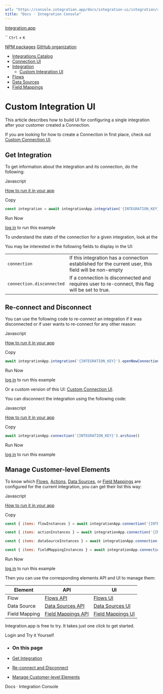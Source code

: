 ```yaml
---
url: "https://console.integration.app/docs/integration-ui/integration/custom"
title: "Docs · Integration Console"
---
```


[Integration.app](https://integration.app/)

`` `Ctrl` + `K`

[NPM packages](https://www.npmjs.com/~integration.app) [GitHub organization](https://github.com/integration-app)

- [Integrations Catalog](https://console.integration.app/docs/integration-ui/integration-list)
- [Connection UI](https://console.integration.app/docs/integration-ui/connection)
- [Integration](https://console.integration.app/docs/integration-ui/integration)
  - [Custom Integration UI](https://console.integration.app/docs/integration-ui/integration/custom)
- [Flows](https://console.integration.app/docs/integration-ui/flows)
- [Data Sources](https://console.integration.app/docs/integration-ui/data-sources)
- [Field Mappings](https://console.integration.app/docs/integration-ui/field-mappings)

# Custom Integration UI

This article describes how to build UI for configuring a single integration after your customer created a Connection.

If you are looking for how to create a Connection in first place, check out [Custom Connection UI](https://console.integration.app/docs/integration-ui/connection/custom).

## Get Integration

To get information about the integration and its connection, do the following:

Javascript

[How to run it in your app](https://console.integration.app/docs/getting-started/front-end/javascript)

Copy

```javascript
const integration = await integrationApp.integration('{INTEGRATION_KEY}').get()
```

Run Now

[log in](https://console.integration.app/login?returnTo=https%3A%2F%2Fconsole.integration.app%2Fdocs%2Fintegration-ui%2Fintegration%2Fcustom) to run this example

To understand the state of the connection for a given integration, look at the

You may be interested in the following fields to display in the UI:

|     |     |
| --- | --- |
| `connection` | If this integration has a connection established for the current user, this field will be non-empty |
| `connection.disconnected` | If a connection is disconnected and requires user to re-connect, this flag will be set to true. |

## Re-connect and Disconnect

You can use the following code to re-connect an integration if it was disconnected or if user wants to re-connect for any other reason:

Javascript

[How to run it in your app](https://console.integration.app/docs/getting-started/front-end/javascript)

Copy

```javascript
await integrationApp.integration('{INTEGRATION_KEY}').openNewConnection()
```

Run Now

[log in](https://console.integration.app/login?returnTo=https%3A%2F%2Fconsole.integration.app%2Fdocs%2Fintegration-ui%2Fintegration%2Fcustom) to run this example

Or a custom version of this UI: [Custom Connection UI](https://console.integration.app/docs/integration-ui/connection/custom).

You can disconnect the integration using the following code:

Javascript

[How to run it in your app](https://console.integration.app/docs/getting-started/front-end/javascript)

Copy

```javascript
await integrationApp.connection('{INTEGRATION_KEY}').archive()
```

Run Now

[log in](https://console.integration.app/login?returnTo=https%3A%2F%2Fconsole.integration.app%2Fdocs%2Fintegration-ui%2Fintegration%2Fcustom) to run this example

## Manage Customer-level Elements

To know which [Flows](https://console.integration.app/docs/membrane/interfaces/flows), [Actions](https://console.integration.app/docs/membrane/interfaces/actions),
[Data Sources](https://console.integration.app/docs/membrane/interfaces/data-sources), or [Field Mappings](https://console.integration.app/docs/membrane/interfaces/field-mappings)
are configured for the current integration, you can get their list this way:

Javascript

[How to run it in your app](https://console.integration.app/docs/getting-started/front-end/javascript)

Copy

```javascript
const { items: flowInstances } = await integrationApp.connection('{INTEGRATION_KEY}').flows.list()

const { items: actionInstances } = await integrationApp.connection('{INTEGRATION_KEY}').actions.list()

const { items: dataSourceInstances } = await integrationApp.connection('{INTEGRATION_KEY}').dataSources.list()

const { items: fieldMappingInstances } = await integrationApp.connection('{INTEGRATION_KEY}').fieldMappings.list()
```

Run Now

[log in](https://console.integration.app/login?returnTo=https%3A%2F%2Fconsole.integration.app%2Fdocs%2Fintegration-ui%2Fintegration%2Fcustom) to run this example

Then you can use the corresponding elements API and UI to manage them:

| Element | API | UI |
| --- | --- | --- |
| Flow | [Flows API](https://console.integration.app/docs/membrane/customers/flow-instances) | [Flows UI](https://console.integration.app/docs/integration-ui/flows) |
| Data Source | [Data Sources API](https://console.integration.app/docs/membrane/customers/data-source-instances) | [Data Sources UI](https://console.integration.app/docs/integration-ui/data-sources) |
| Field Mapping | [Field Mappings API](https://console.integration.app/docs/membrane/customers/field-mapping-instances) | [Field Mappings UI](https://console.integration.app/docs/integration-ui/field-mappings) |

Integration.app is free to try. It takes just one click to get started.

Login and Try it Yourself

- ### On this page

- [Get Integration](https://console.integration.app/docs/integration-ui/integration/custom#get-integration)
- [Re-connect and Disconnect](https://console.integration.app/docs/integration-ui/integration/custom#re-connect-and-disconnect)
- [Manage Customer-level Elements](https://console.integration.app/docs/integration-ui/integration/custom#manage-customer-level-elements)

Docs · Integration Console